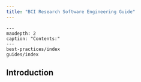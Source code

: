 ```yaml
---
title: "BCI Research Software Engineering Guide"
---
```



```{toctree}
---
maxdepth: 2
caption: "Contents:"
---
best-practices/index
guides/index
```


## Introduction